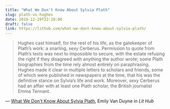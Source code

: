```yaml
---
title: "What We Don't Know About Sylvia Plath"
slug: plath-vs-hughes
date: 2019-12-29T22:18:00
draft: false
link: https://lithub.com/what-we-dont-know-about-sylvia-plath/
---
```


> Hughes cast himself, for the rest of his life, as the gatekeeper of Plath’s work: a snarling, sexy Cerberus. Permission to quote from Plath’s texts was next to impossible to secure, with the estate refusing the right if they disagreed with anything the author wrote; some Plath biographies from the time rely almost entirely on paraphrasing. Hughes made it clear in multiple letters to scholars and friends, some of which were published in newspapers at the time, that his was the definitive stance on Sylvia’s life and work. Moreover, sexy Cerberus had an affair with at least one Plath scholar, the British journalist Emma Tennant.

— [What We Don't Know About Sylvia Plath](https://lithub.com/what-we-dont-know-about-sylvia-plath/), Emily Van Duyne in _Lit Hub_
